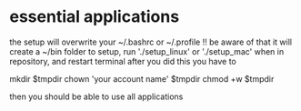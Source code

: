 # essential applications

the setup will overwrite your ~/.bashrc or ~/.profile !! be aware of that
it will create a ~/bin folder
to setup, run './setup_linux' or './setup_mac' when in repository, and restart terminal
after you did this you have to

mkdir $tmpdir
chown 'your account name' $tmpdir
chmod +w $tmpdir

then you should be able to use all applications

